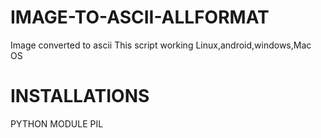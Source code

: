 # IMAGE-TO-ASCII-ALLFORMAT
Image converted to ascii
This script working Linux,android,windows,Mac OS

#  INSTALLATIONS
  PYTHON MODULE
      PIL




